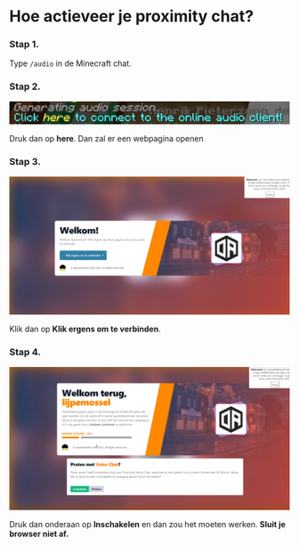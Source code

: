 # Hoe actieveer je proximity chat?

### Stap 1.

Type `/audio` in de Minecraft chat.

### Stap 2.

![](<../../.gitbook/assets/image (3) (1).png>) 

Druk dan op **here**. Dan zal er een webpagina openen

### Stap 3.

![](<../../.gitbook/assets/image (1).png>) 

Klik dan op **Klik ergens om te verbinden**.

### Stap 4.

![](<../../.gitbook/assets/image (5).png>) 

Druk dan onderaan op **Inschakelen** en dan zou het moeten werken. **Sluit je browser niet af.**



